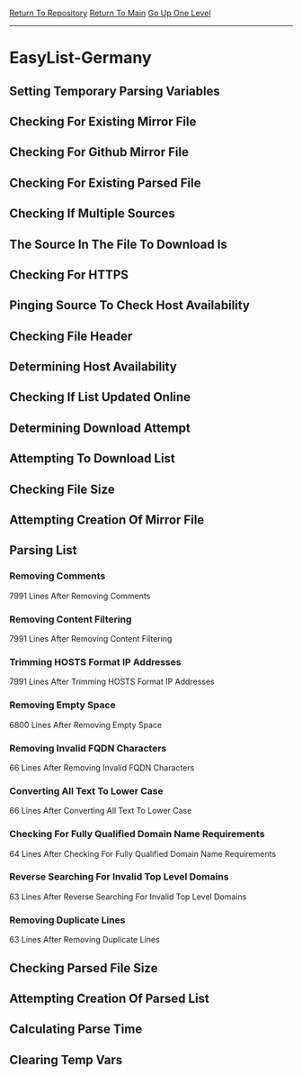 [Return To Repository](https://github.com/deathbybandaid/piholeparser/)
[Return To Main](https://github.com/deathbybandaid/piholeparser/blob/master/RecentRunLogs/Mainlog.md)
[Go Up One Level](https://github.com/deathbybandaid/piholeparser/blob/master/RecentRunLogs/TopLevelScripts/30-Processing-External-Blacklists.md)
____________________________________
# EasyList-Germany
## Setting Temporary Parsing Variables
## Checking For Existing Mirror File
## Checking For Github Mirror File
## Checking For Existing Parsed File
## Checking If Multiple Sources
## The Source In The File To Download Is
## Checking For HTTPS
## Pinging Source To Check Host Availability
## Checking File Header
## Determining Host Availability
## Checking If List Updated Online
## Determining Download Attempt
## Attempting To Download List
## Checking File Size
## Attempting Creation Of Mirror File
## Parsing List
### Removing Comments
7991 Lines After Removing Comments
### Removing Content Filtering
7991 Lines After Removing Content Filtering
### Trimming HOSTS Format IP Addresses
7991 Lines After Trimming HOSTS Format IP Addresses
### Removing Empty Space
6800 Lines After Removing Empty Space
### Removing Invalid FQDN Characters
66 Lines After Removing Invalid FQDN Characters
### Converting All Text To Lower Case
66 Lines After Converting All Text To Lower Case
### Checking For Fully Qualified Domain Name Requirements
64 Lines After Checking For Fully Qualified Domain Name Requirements
### Reverse Searching For Invalid Top Level Domains
63 Lines After Reverse Searching For Invalid Top Level Domains
### Removing Duplicate Lines
63 Lines After Removing Duplicate Lines
## Checking Parsed File Size
## Attempting Creation Of Parsed List
## Calculating Parse Time
## Clearing Temp Vars
